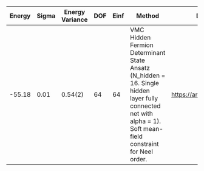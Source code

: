 | Energy | Sigma | Energy Variance | DOF | Einf | Method                                                       | Data Repository                  |
|--------|-------|-----------------|-----|------|--------------------------------------------------------------|----------------------------------|
| -55.18 | 0.01  | 0.54(2)         | 64  | 64   | VMC Hidden Fermion Determinant State Ansatz (N_hidden = 16. Single hidden layer fully connected net with alpha = 1). Soft mean-field constraint for Neel order. | https://arxiv.org/abs/2111.10420 |
